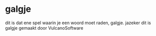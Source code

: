 # galgje

dit is dat ene spel waarin je een woord moet raden, galgje. jazeker dit is galgje gemaakt door VulcanoSoftware
